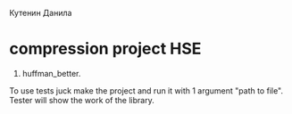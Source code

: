 Кутенин Данила
# compression project HSE

1) huffman_better.

To use tests juck make the project and run it with 1 
argument "path to file". Tester will show the work of 
the library.

